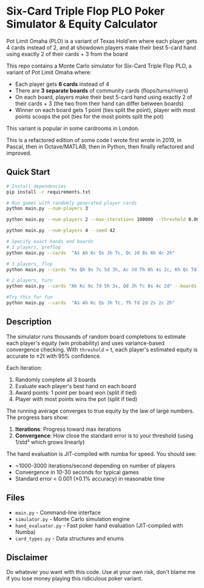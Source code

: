 # Six-Card Triple Flop PLO Poker Simulator & Equity Calculator

Pot Limit Omaha (PLO) is a variant of Texas Hold'em where each player gets 4 cards instead of 2, and at showdown players make their best 5-card hand using exactly 2 of their cards + 3 from the board

This repo contains a Monte Carlo simulator for Six-Card Triple Flop PLO, a variant of Pot Limit Omaha where:
- Each player gets **6 cards** instead of 4
- There are **3 separate boards** of community cards (flops/turns/rivers)
- On each board, players make their best 5-card hand using exactly 2 of their cards + 3 (the two from their hand can differ between boards)
- Winner on each board gets 1 point (ties split the point), player with most points scoops the pot (ties for the most points split the pot)

This variant is popular in some cardrooms in London.

This is a refactored edition of some code I wrote first wrote in 2019, in Pascal, then in Octave/MATLAB, then in Python, then finally refactored and improved.

## Quick Start

```bash
# Install dependencies
pip install -r requirements.txt

# Run games with randomly generated player cards
python main.py --num-players 3

python main.py --num-players 2 --max-iterations 100000 --threshold 0.005

python main.py --num-players 4 --seed 42

# Specify exact hands and boards
# 2 players, preflop
python main.py --cards  "As Ah Kc Qs Jh Tc, Qc Jd 8s 6h 4c 2h"

# 3 players, flop
python main.py --cards "Ks Qh 9s 7c 5d 3h, Ac Jd Th 8h 4s 2c, Kh Qc Td 9h 6s 6d" --boards "Ah 7s 2d, 9c 5h Kd, Js Tc 4h" --threshold 0.001

# 2 players, turn
python main.py --cards "Ah Kc 9c 7d 5h 3s, Qd Jh Tc 8s 4c 2d" --boards "Kd Qs 7h 3c, Ad Td 9s 8c, 5c 4d 2s 6c" --max-iterations 1000000 --threshold 0.0005

#Try this for fun
python main.py --cards  "As Ah Kc Qs Jh Tc, Th Td 2d 2s 2c 2h"
```

## Description

The simulator runs thousands of random board completions to estimate each player's equity (win probability) and uses variance-based convergence checking. With `threshold` = t, each player's estimated equity is accurate to ±2t with 95% confidence.

Each iteration:
1. Randomly complete all 3 boards
2. Evaluate each player's best hand on each board
3. Award points: 1 point per board won (split if tied)
4. Player with most points wins the pot (split if tied)

The running average converges to true equity by the law of large numbers.
The progress bars show:
1. **Iterations**: Progress toward max iterations
2. **Convergence**: How close the standard error is to your threshold (using 1/std² which grows linearly)

The hand evaluation is JIT-compiled with numba for speed. You should see:
- ~1000-3000 iterations/second depending on number of players
- Convergence in 10-30 seconds for typical games
- Standard error < 0.001 (±0.1% accuracy) in reasonable time

## Files

- `main.py` - Command-line interface
- `simulator.py` - Monte Carlo simulation engine
- `hand_evaluator.py` - Fast poker hand evaluation (JIT-compiled with Numba)
- `card_types.py` - Data structures and enums

## Disclaimer

Do whatever you want with this code. Use at your own risk, don't blame me if you lose money playing this ridiculous poker variant.
